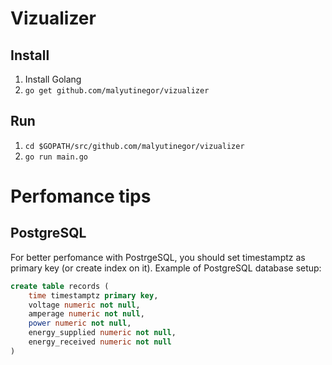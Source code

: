 # Vizualizer

## Install

1. Install Golang
2. `go get github.com/malyutinegor/vizualizer`

## Run

1. `cd $GOPATH/src/github.com/malyutinegor/vizualizer`
2. `go run main.go`

# Perfomance tips

## PostgreSQL

For better perfomance with PostrgeSQL, you should set timestamptz as primary key (or create index on it). Example of PostgreSQL database setup:

```sql
create table records (
	time timestamptz primary key,
	voltage numeric not null,
	amperage numeric not null,
	power numeric not null,
	energy_supplied numeric not null,
	energy_received numeric not null
)
```

<!-- TODO: add sslmode=disable -->
<!-- TODO: add cache tables tutorial -->
